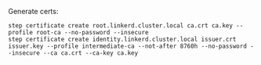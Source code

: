 
Generate certs:

    step certificate create root.linkerd.cluster.local ca.crt ca.key --profile root-ca --no-password --insecure
    step certificate create identity.linkerd.cluster.local issuer.crt issuer.key --profile intermediate-ca --not-after 8760h --no-password --insecure --ca ca.crt --ca-key ca.key
 
